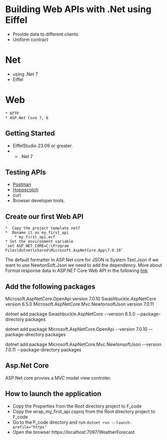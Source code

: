# Building Web APIs with .Net using Eiffel

* Provide data to different clients
* Uniform contract

# Net 
* using .Net 7
* Eiffel 

# Web
    * HTTP 
    * ASP.Net Core 7, 6

## Getting Started

* EiffelStudio 23.09 or greater. 
* * .Net 7

## Testing APIs
* [Postman](https://www.postman.com/) 
* [Hoppscotch](https://hoppscotch.io/)
* curl 
* Browser developer tools.


## Create our first Web API 
    *  Copy the project template net7
    *  Rename it as my_first_api 
        * my_first_api.ecf
    * Set the environment variable
    `set ASP_NET_CORE=C:\Program Files\dotnet\shared\Microsoft.AspNetCore.App\7.0.10`
        
        
The default formatter in ASP.Net core for JSON is System.Text.Json if we want to use
NewtonSoft.Json we need to add the dependency. More about Format response data in ASP.NET Core Web API
in the following [link](https://learn.microsoft.com/en-us/aspnet/core/web-api/advanced/formatting?view=aspnetcore-7.0)
        
##  Add the following packages

Microsoft.AspNetCore.OpenApi  version 7.0.10
Swashbuckle.AspNetCore        version 6.5.0 
Microsoft.AspNetCore.Mvc.NewtonsoftJson version 7.0.11

dotnet add package Swashbuckle.AspNetCore --version 6.5.0 --package-directory packages

dotnet add package Microsoft.AspNetCore.OpenApi --version 7.0.10 --package-directory packages

dotnet add package Microsoft.AspNetCore.Mvc.NewtonsoftJson --version 7.0.11 --package-directory packages

## Asp.Net Core 
ASP.Net core provies a MVC model view controler.



## How to launch the application
- Copy the Properties from the Root directory project to F_code
- Copy the wrap_my_first_api.csproj from the Root directory project to F_code
- Go to the F_code directory and run `dotnet run --launch-profile="https"`
- Open the browser https://localhost:7097/WeatherForecast